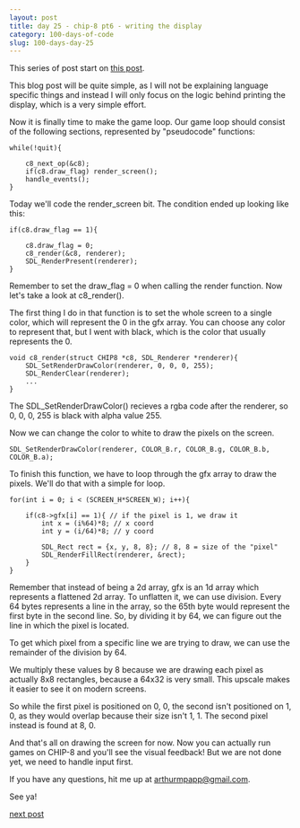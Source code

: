 ```yaml
---
layout: post
title: day 25 - chip-8 pt6 - writing the display
category: 100-days-of-code
slug: 100-days-day-25
---
```


This series of post start on [this post](/blog/100-days-day-19).

This blog post will be quite simple, as I will not be explaining language specific things and instead I will only focus on the logic behind printing the display, which is a very simple effort.

Now it is finally time to make the game loop. Our game loop should consist of the following sections, represented by "pseudocode" functions:

```
while(!quit){

    c8_next_op(&c8);
    if(c8.draw_flag) render_screen();
    handle_events();
}
```

Today we'll code the render_screen bit. The condition ended up looking like this:

```
if(c8.draw_flag == 1){

    c8.draw_flag = 0;
    c8_render(&c8, renderer);
    SDL_RenderPresent(renderer);
}
```

Remember to set the draw_flag = 0 when calling the render function. Now let's take a look at c8_render().

The first thing I do in that function is to set the whole screen to a single color, which will represent the 0 in the gfx array. You can choose any color to represent that, but I went with black, which is the color that usually represents the 0.

```
void c8_render(struct CHIP8 *c8, SDL_Renderer *renderer){
    SDL_SetRenderDrawColor(renderer, 0, 0, 0, 255);
    SDL_RenderClear(renderer);
    ...
}
```

The SDL_SetRenderDrawColor() recieves a rgba code after the renderer, so 0, 0, 0, 255 is black with alpha value 255.

Now we can change the color to white to draw the pixels on the screen. 

```
SDL_SetRenderDrawColor(renderer, COLOR_B.r, COLOR_B.g, COLOR_B.b, COLOR_B.a);
```

To finish this function, we have to loop through the gfx array to draw the pixels. We'll do that with a simple for loop.

```
for(int i = 0; i < (SCREEN_H*SCREEN_W); i++){

    if(c8->gfx[i] == 1){ // if the pixel is 1, we draw it
        int x = (i%64)*8; // x coord
        int y = (i/64)*8; // y coord
        
        SDL_Rect rect = {x, y, 8, 8}; // 8, 8 = size of the "pixel"
        SDL_RenderFillRect(renderer, &rect);
    }
}
```

Remember that instead of being a 2d array, gfx is an 1d array which represents a flattened 2d array. To unflatten it, we can use division. Every 64 bytes represents a line in the array, so the 65th byte would represent the first byte in the second line. So, by dividing it by 64, we can figure out the line in which the pixel is located.

To get which pixel from a specific line we are trying to draw, we can use the remainder of the division by 64. 

We multiply these values by 8 because we are drawing each pixel as actually 8x8 rectangles, because a 64x32 is very small. This upscale makes it easier to see it on modern screens.

So while the first pixel is positioned on 0, 0, the second isn't positioned on 1, 0, as they would overlap because their size isn't 1, 1. The second pixel instead is found at 8, 0.

And that's all on drawing the screen for now. Now you can actually run games on CHIP-8 and you'll see the visual feedback! But we are not done yet, we need to handle input first.

If you have any questions, hit me up at arthurmpapp@gmail.com.

See ya!

[next post](/blog/100-days-day-25)
